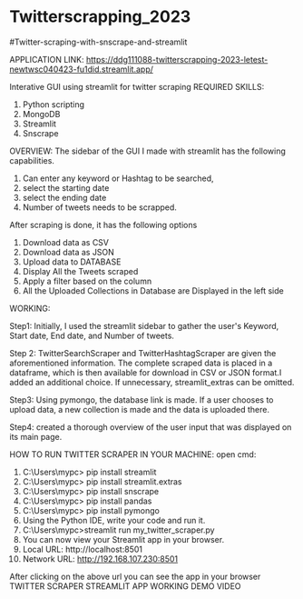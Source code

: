 # Twitterscrapping_2023

#Twitter-scraping-with-snscrape-and-streamlit

APPLICATION LINK:  https://ddg111088-twitterscrapping-2023-letest-newtwsc040423-fu1did.streamlit.app/

Interative GUI using streamlit for twitter scraping
REQUIRED SKILLS:
1.	Python scripting
2.	MongoDB
3.	Streamlit
4.	Snscrape

OVERVIEW:
The sidebar of the GUI I made with streamlit has the following capabilities.
1.	Can enter any keyword or Hashtag to be searched,
2.	select the starting date
3.	select the ending date
4.	Number of tweets needs to be scrapped.

After scraping is done, it has the following options
1.	Download data as CSV
2.	Download data as JSON
3.	Upload data to DATABASE
4.  Display All the Tweets scraped
5.	Apply a filter based on the column
6.	All the Uploaded Collections in Database are Displayed in the left side

WORKING:

Step1: Initially, I used the streamlit sidebar to gather the user's Keyword, Start date, End date, and Number of tweets. 

Step 2: TwitterSearchScraper and TwitterHashtagScraper are given the aforementioned information. The complete scraped data is placed in a dataframe, which is then available for download in CSV or JSON format.I added an additional choice. If unnecessary, streamlit_extras can be omitted.

Step3: Using pymongo, the database link is made. If a user chooses to upload data, a new collection is made and the data is uploaded there.

Step4: created a thorough overview of the user input that was displayed on its main page.

HOW TO RUN TWITTER SCRAPER IN YOUR MACHINE: open cmd:
1.	C:\Users\mypc> pip install streamlit
2.	C:\Users\mypc> pip install streamlit.extras
3.	C:\Users\mypc> pip install snscrape
4.	C:\Users\mypc> pip install pandas
5.	C:\Users\mypc> pip install pymongo
6.	Using the Python IDE, write your code and run it.
7.	C:\Users\mypc>streamlit run my_twitter_scraper.py
8.	You can now view your Streamlit app in your browser.
9.  Local URL: http://localhost:8501
10.	Network URL: http://192.168.107.230:8501

After clicking on the above url you can see the app in your browser
TWITTER SCRAPER STREAMLIT APP WORKING DEMO VIDEO
